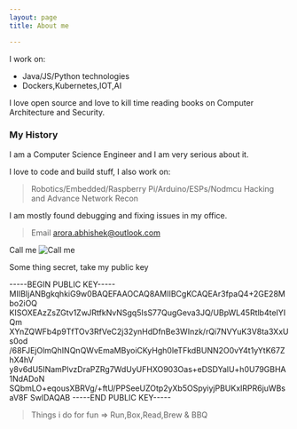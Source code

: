 ```yaml
---
layout: page
title: About me

---
```


I work on:

- Java/JS/Python technologies
- Dockers,Kubernetes,IOT,AI

I love open source and love to kill time reading books on Computer Architecture and Security.

### My History

I am a Computer Science Engineer and I am very serious about it.

I love to code and build stuff, I also work on:

  >Robotics/Embedded/Raspberry Pi/Arduino/ESPs/Nodmcu
   Hacking and Advance Network Recon
 

I am mostly found debugging and fixing
issues in my office.

>Email [arora.abhishek@outlook.com](mailto:arora.abhishek@outlook.com)

Call me
![Call me](https://bhishekarora.github.io/img/qr-code.png)

Some thing secret, take my public key

-----BEGIN PUBLIC KEY-----
MIIBIjANBgkqhkiG9w0BAQEFAAOCAQ8AMIIBCgKCAQEAr3fpaQ4+2GE28Mbo2iOQ
KISOXEAzZsZGtv1ZwJRtfkNvNSgq5IsS77QugGeva3JQ/UBpWL45Rtlb4teIYIQm
XYnZQWFb4p9TfTOv3RfVeC2j32ynHdDfnBe3WInzk/rQi7NVYuK3V8ta3XxUs0od
/68FJEjOlmQhINQnQWvEmaMByoiCKyHgh0leTFkdBUNN2O0vY4t1yYtK67ZhX4hV
y8v6dU5INamPlvzDraPZRg7WdUyUFHXO903Oas+eDSDYalU+h0U79GBHA1NdADoN
SQbmLO+eqousXBRVg/+ftU/PPSeeUZOtp2yXb5OSpyiyjPBUKxIRPR6juWBsaV8F
SwIDAQAB
-----END PUBLIC KEY-----


> Things i do for fun => Run,Box,Read,Brew & BBQ
